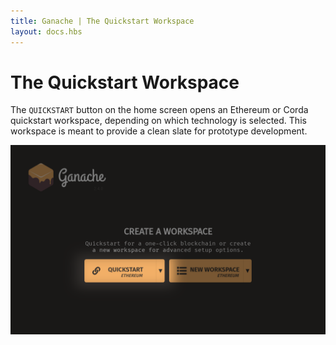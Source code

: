 ```yaml
---
title: Ganache | The Quickstart Workspace
layout: docs.hbs
---
```

# The Quickstart Workspace

The `QUICKSTART` button on the home screen opens an Ethereum or Corda quickstart workspace, depending on which technology is selected. This workspace is meant to provide a clean slate for prototype development.

![Quickstart Button](/img/docs/ganache/v2-shared-seese/home-quickstart.png)